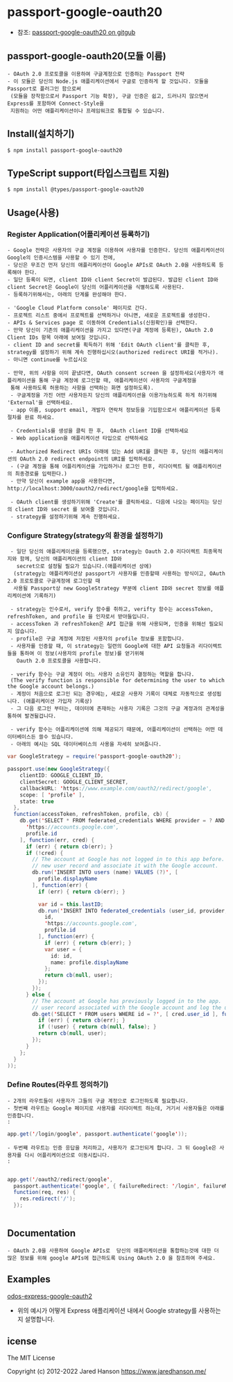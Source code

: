 # passport-google-oauth20

- 참조: [passport-google-oauth20 on gitgub](https://github.com/jaredhanson/passport-google-oauth2)


 ## passport-google-oauth20(모듈 이름)
    - OAuth 2.0 프로토콜을 이용하여 구글계정으로 인증하는 Passport 전략
    - 이 모듈은 당신의 Node.js 애플리케이션에서 구글로 인증하게 할 것입니다. 모듈을 Passport로 플러그인 함으로써
     (모듈을 장착함으로서 Passport 기능 확장), 구글 인증은 쉽고, 드러나지 않으면서 Express를 포함하여 Connect-Style을
     지원하는 어떤 애플리케이션이나 프레임워크로 통합될 수 있습니다.
     
 ## Install(설치하기)
    $ npm install passport-google-oauth20
    
 ## TypeScript support(타입스크립트 지원)
    $ npm install @types/passport-google-oauth20

## Usage(사용)
 ### Register Application(어플리케이션 등록하기)
    - Google 전략은 사용자의 구글 계정을 이용하여 사용자를 인증한다. 당신의 애플리케이션이 Google의 인증시스템을 사용할 수 있기 전에, 
    - 당신은 무조건 먼저 당신의 애플리케이션이 Google APIs로 OAuth 2.0을 사용하도록 등록해야 한다. 
    - 일단 등록이 되면, client ID와 client Secret이 발급된다. 발급된 client ID와 client Secret은 Google이 당신의 어플리케이션을 식별하도록 사용된다. 
    - 등록하기위해서는, 아래의 단계를 완성해야 한다.
    
    - 'Google Cloud Platform console' 페이지로 간다.
    - 프로젝트 리스트 중에서 프로젝트를 선택하거나 아니면, 새로운 프로젝트를 생성한다.
    - APIs & Services page 로 이동하여 Credentials(신원확인)을 선택한다.
    - 만약 당신이 기존의 애플리케이션을 가지고 있다면(구글 계정에 등록된), OAuth 2.0 Client IDs 항목 아래에 보여질 것입니다. 
    - client ID and secret를 획득하기 위해 'Edit OAuth client'를 클릭한 후, strategy를 설정하기 위해 계속 진행하십시오(authorized redirect URI를 적거나).
    - 아니면 continue를 누르십시오
    
    - 만약, 위의 사항을 이미 끝냈다면, OAuth consent screen 을 설정하세요(사용자가 애플리케이션을 통해 구글 계정에 로그인할 때, 애플리케이션이 사용자의 구글계정을
     통해 사용하도록 허용하는 사항을 선택하는 화면 설정하도록).
     - 구글계정을 가진 어떤 사용자든지 당신의 애플리케이션을 이용가능하도록 하게 하기위해 'External'을 선택하세요. 
     - app 이름, support email, 개발자 연락처 정보등을 기입함으로서 애플리케이션 등록 절차를 완료 하세요.
     
     - Credentials를 생성을 클릭 한 후,  OAuth client ID를 선택하세요
     - Web application을 애플리케이션 타입으로 선택하세요
     
     - Authorized Redirect URIs 아래에 있는 Add URI를 클릭한 후, 당신의 애플리케이션의 OAuth 2.0 redirect endpoint의 URI를 입력하세요.
     - (구글 계정을 통해 어플리케이션을 가입하거나 로그인 한후, 리다이렉트 될 애플리케이션의 최종경로를 입력한다.)
     - 만약 당신이 example app을 사용한다면, http://localhost:3000/oauth2/redirect/google을 입력하세요.
     
     - OAuth client를 생성하기위해 'Create'를 클릭하세요. 다음에 나오는 페이지는 당신의 client ID와 secret 를 보여줄 것입니다.
     - strategy를 설정하기위해 계속 진행하세요.
     
     

### Configure Strategy(strategy의 환경을 설정하기)
     - 일단 당신의 애플리케이션을 등록했으면, strategy는 Oauth 2.0 리다이렉트 최종목적지와 함께, 당신의 애플리케이션의 client ID와 
       secret으로 설정될 필요가 있습니다.(애플리케이션 상에)
      (strategy는 애플리케이션상 passport가 사용자를 인증할때 사용하는 방식이고, OAuth 2.0 프로토콜로 구글계정에 로그인할 때
      사용될 Passport상 new GoogleStrategy 부분에 client ID와 secret 정보를 애플리케이션에 기록하기)
     
     - strategy는 인수로서, verify 함수를 취하고, verifty 함수는 accessToken, refreshToken, and profile 을 인자로서 받아들입니다.
     - accessToken 과 refreshToken은 API 접근을 위해 사용되며, 인증을 위해선 필요되지 않습니다.
     - profile은 구글 계정에 저장된 사용자의 profile 정보를 포함합니다.
     - 사용자를 인증할 때, 이 strategy는 일련의 Google에 대한 API 요청들과 리다이렉트들을 통하여 이 정보(사용자의 profile 정보)를 얻기위해 
       Oauth 2.0 프로토콜을 사용합니다.
       
     - verify 함수는 구글 계정이 어느 사용자 소유인지 결정하는 역할을 합니다. 
     (The verify function is responsible for determining the user to which the Google account belongs.)
     - 계정이 처음으로 로그인 되는 경우에는, 새로운 사용자 기록이 대체로 자동적으로 생성됩니다. (애플리케이션 가입자 기록상)
     - 그 다음 로그인 부터는, 데이터에 존재하는 사용자 기록은 그것의 구글 계정과의 관계성을 통하여 발견될겁니다.

     - verify 함수는 어플리케이션에 의해 제공되기 때문에, 어플리케이션이 선택하는 어떤 데이터베이스든 쓸수 있습니다.
     - 아래의 예시는 SQL 데이터베이스의 사용을 자세히 보여줍니다.
     
~~~Java Script
var GoogleStrategy = require('passport-google-oauth20');

passport.use(new GoogleStrategy({
    clientID: GOOGLE_CLIENT_ID,
    clientSecret: GOOGLE_CLIENT_SECRET,
    callbackURL: 'https://www.example.com/oauth2/redirect/google',
    scope: [ 'profile' ],
    state: true
  },
  function(accessToken, refreshToken, profile, cb) {
    db.get('SELECT * FROM federated_credentials WHERE provider = ? AND subject = ?', [
      'https://accounts.google.com',
      profile.id
    ], function(err, cred) {
      if (err) { return cb(err); }
      if (!cred) {
        // The account at Google has not logged in to this app before.  Create a
        // new user record and associate it with the Google account.
        db.run('INSERT INTO users (name) VALUES (?)', [
          profile.displayName
        ], function(err) {
          if (err) { return cb(err); }

          var id = this.lastID;
          db.run('INSERT INTO federated_credentials (user_id, provider, subject) VALUES (?, ?, ?)', [
            id,
            'https://accounts.google.com',
            profile.id
          ], function(err) {
            if (err) { return cb(err); }
            var user = {
              id: id,
              name: profile.displayName
            };
            return cb(null, user);
          });
        });
      } else {
        // The account at Google has previously logged in to the app.  Get the
        // user record associated with the Google account and log the user in.
        db.get('SELECT * FROM users WHERE id = ?', [ cred.user_id ], function(err, user) {
          if (err) { return cb(err); }
          if (!user) { return cb(null, false); }
          return cb(null, user);
        });
      }
    };
  }
));
~~~

### Define Routes(라우트 정의하기)
    - 2개의 라우트들이 사용자가 그들의 구글 계정으로 로그인하도록 필요합니다.
    - 첫번째 라우트는 Google 페이지로 사용자를 리다이렉트 하는데, 거기서 사용자들은 아래를 인증합니다. 
    :
    
~~~Java Script
app.get('/login/google', passport.authenticate('google'));
~~~

    - 두번째 라우트는 인증 응답을 처리하고, 사용자가 로그인되게 합니다. 그 뒤 Google은 사용자를 다시 어플리케이션으로 이동시킵니다.
    : 
~~~Java Script

app.get('/oauth2/redirect/google',
  passport.authenticate('google', { failureRedirect: '/login', failureMessage: true }),
  function(req, res) {
    res.redirect('/');
  });
  
~~~

##  Documentation
    - OAuth 2.0을 사용하여 Google APIs로  당신의 애플리케이션을 통합하는것에 대한 더 많은 정보를 위해 google APIs에 접근하도록 Using OAuth 2.0 을 참조하여 주세요. 


## Examples
[odos-express-google-oauth2](https://github.com/passport/todos-express-google-oauth2)

- 위의 예시가 어떻게 Express 애플리케이션 내에서 Google strategy를 사용하는지 설명합니다.


## icense
The MIT License

Copyright (c) 2012-2022 Jared Hanson <https://www.jaredhanson.me/>
